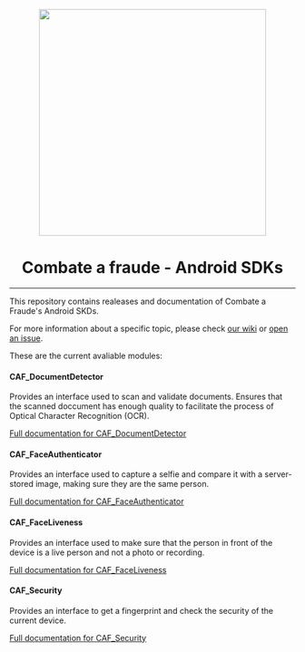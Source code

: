 <div align="center">
  
  [<img width="400px" src="https://github.com/combateafraude/android-sdk/blob/master/resources/logo_black.png?raw=true">](https://combateafraude.com)

  # Combate a fraude - Android SDKs
</div>

<hr>

This repository contains realeases and documentation of Combate a Fraude's Android SKDs.

For more information about a specific topic, please check [our wiki](https://github.com/combateafraude/android-sdk/wiki) or [open an issue](https://github.com/combateafraude/android-sdk/issues).

These are the current avaliable modules:

#### CAF_DocumentDetector

Provides an interface used to scan and validate documents. Ensures that the scanned doccument has enough quality to facilitate the process of Optical Character Recognition (OCR).

[Full documentation for CAF_DocumentDetector](https://github.com/combateafraude/android-sdk/wiki/CAF_DocumentDetector)

#### CAF_FaceAuthenticator

Provides an interface used to capture a selfie and compare it with a server-stored image, making sure they are the same person.

[Full documentation for CAF_FaceAuthenticator](https://github.com/combateafraude/android-sdk/wiki/CAF_FaceAuthenticator)

#### CAF_FaceLiveness

Provides an interface used to make sure that the person in front of the device is a live person and not a photo or recording.

[Full documentation for CAF_FaceLiveness](https://github.com/combateafraude/android-sdk/wiki/CAF_FaceLiveness)

#### CAF_Security

Provides an interface to get a fingerprint and check the security of the current device.

[Full documentation for CAF_Security](https://github.com/combateafraude/android-sdk/wiki/CAF_Security)
